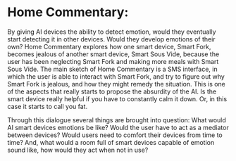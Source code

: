 # Home Commentary:

By giving AI devices the ability to detect emotion, would they eventually start 
detecting it in other devices. Would they develop emotions of their own? Home Commentary 
explores how one smart device, Smart Fork, becomes jealous of another smart device, 
Smart Sous Vide, because the user has been neglecting Smart Fork and making more meals 
with Smart Sous Vide. The main sketch of Home Commentary is a SMS interface, in which 
the user is able to interact with Smart Fork, and try to figure out why Smart Fork is 
jealous, and how they might remedy the situation. This is one of the aspects that really 
starts to propose the absurdity of the AI. Is the smart device really helpful if you have 
to constantly calm it down. Or, in this case it starts to call you fat. 

Through this dialogue several things are brought into question: What would AI smart 
devices emotions be like? Would the user have to act as a mediator between devices? Would 
users need to comfort their devices from time to time? And, what would a room full of smart 
devices capable of emotion sound like, how would they act when not in use?
